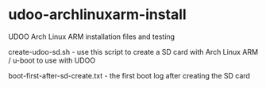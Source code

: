 # udoo-archlinuxarm-install

UDOO Arch Linux ARM installation files and testing

create-udoo-sd.sh - use this script to create a SD card with Arch Linux ARM / u-boot to use with UDOO

boot-first-after-sd-create.txt - the first boot log after creating the SD card

